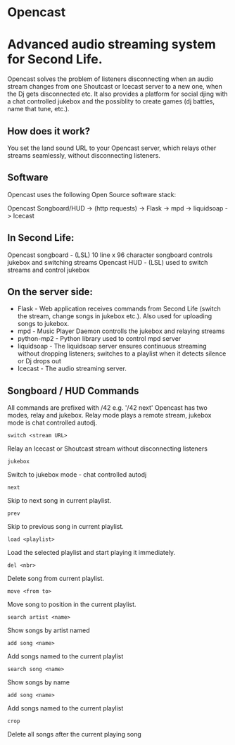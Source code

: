 # Opencast

Advanced audio streaming system for Second Life.
================================================

Opencast solves the problem of listeners disconnecting when an audio stream changes from one Shoutcast or Icecast server to a new one, when the Dj gets disconnected etc.
It also provides a platform for social djing with a chat controlled jukebox and the possiblity to create games (dj battles, name that tune, etc.).

How does it work?
-----------------
You set the land sound URL to your Opencast server, which relays other streams seamlessly, without disconnecting listeners.

Software
--------

Opencast uses the following Open Source software stack:

Opencast Songboard/HUD ->  (http requests) -> Flask -> mpd -> liquidsoap -> Icecast

In Second Life:
---------------

Opencast songboard - (LSL) 10 line x 96 character songboard controls jukebox and switching streams
Opencast HUD - (LSL) used to switch streams and control jukebox

On the server side:
-------------------

* Flask - Web application receives commands from Second Life (switch the stream, change songs in jukebox etc.). Also used for uploading songs to jukebox.
* mpd - Music Player Daemon controlls the jukebox and relaying streams
* python-mp2 - Python library used to control mpd server
* liquidsoap - The liquidsoap server ensures continuous streaming without dropping listeners; switches to a playlist when it detects silence or Dj drops out
* Icecast - The audio streaming server.



Songboard / HUD Commands
------------------------

All commands are prefixed with /42 e.g. '/42 next'
Opencast has two modes, relay and jukebox. Relay mode plays a remote stream, jukebox mode is chat controlled autodj.


`switch <stream URL>`


   Relay an Icecast or Shoutcast stream without disconnecting listeners

`jukebox`

   Switch to jukebox mode - chat controlled autodj

`next`

   Skip to next song in current playlist.

`prev`

   Skip to previous song in current playlist.

`load <playlist>`

   Load the selected playlist and start playing it immediately.

`del <nbr>`

   Delete song <nbr> from current playlist.

`move <from to>`

  Move song <from> to position <to> in the current playlist.

`search artist <name>`

  Show songs by artist named <name>

`add song <name>`

  Add songs named <name> to the current playlist

`search song <name>`

  Show songs by name <name>

`add song <name>`

  Add songs named <name> to the current playlist

`crop`

  Delete all songs after the current playing song
